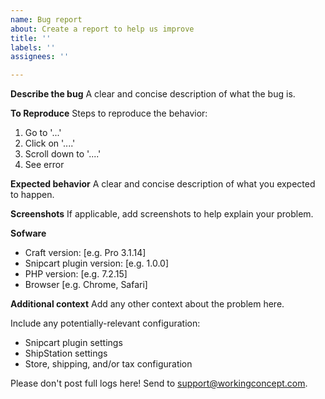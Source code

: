 ```yaml
---
name: Bug report
about: Create a report to help us improve
title: ''
labels: ''
assignees: ''

---
```


**Describe the bug**
A clear and concise description of what the bug is.

**To Reproduce**
Steps to reproduce the behavior:
1. Go to '...'
2. Click on '....'
3. Scroll down to '....'
4. See error

**Expected behavior**
A clear and concise description of what you expected to happen.

**Screenshots**
If applicable, add screenshots to help explain your problem.

**Sofware**
 - Craft version: [e.g. Pro 3.1.14]
 - Snipcart plugin version: [e.g. 1.0.0]
 - PHP version: [e.g. 7.2.15] 
 - Browser [e.g. Chrome, Safari]

**Additional context**
Add any other context about the problem here.

Include any potentially-relevant configuration:
- Snipcart plugin settings
- ShipStation settings
- Store, shipping, and/or tax configuration

Please don't post full logs here! Send to support@workingconcept.com.
